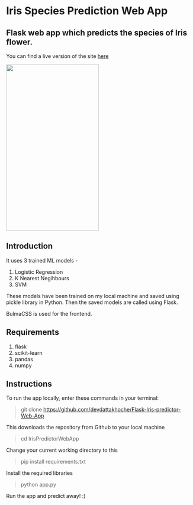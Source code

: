 # Iris Species Prediction Web App
## Flask web app which predicts the species of Iris flower.

You can find a live version of the site [here](http://agoel00.pythonanywhere.com)

<img src="demo.gif" height="450" width="250">

## Introduction 

It uses 3 trained ML models - 
1. Logistic Regression
2. K Nearest Negihbours
3. SVM

These models have been trained on my local machine and saved using pickle library in Python. Then the saved models are called using Flask.

BulmaCSS is used for the frontend.

## Requirements
1. flask
2. scikit-learn
3. pandas
4. numpy

## Instructions

To run the app locally, enter these commands in your terminal: 

> git clone https://github.com/devdattakhoche/Flask-Iris-predictor-Web-App

This downloads the repository from Github to your local machine

> cd IrisPredictorWebApp

Change your current working directory to this

> pip install requirements.txt

Install the required libraries

> python app.py

Run the app and predict away! :)

